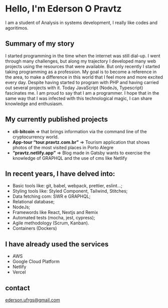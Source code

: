 # Hello, I'm Ederson O Pravtz

I am a student of Analysis in systems development, I really like codes and agoritimos.

## Summary of my story

I started programming in the time when the internet was still dial-up. I went through many challenges, but along my trajectory I developed many web projects using the resources that were available. But only recently I started taking programming as a profession. My goal is to become a reference in the area, to make a difference in this world that I feel more and more excited every day.
Despite having started to program with PHP and having carried out several projects with it. Today JavaScript (NodeJs, Typescript) fascinates me. I am proud to say that I am a programmer.
I hope that in the same way that I was infected with this technological magic, I can share knowledge and enthusiasm.

## My currently published projects

- **cli-bitcoin** => that brings information via the command line of the cryptocurrency world.
- **App-tour “tour.pravtz.com.br”** => Tourism application that shows photos of the most visited places in Porto Alegre
- **“pravtz.netlify.app”** => Blog made in Gatsby wants to exercise the knowledge of GRAPHQL and the use of cms like Netlify

## In recent years, I have delved into:
- Basic tools like: git, babel, webpack, prettier, eslint...;
- Styling tools like: Styled Component, Tailwind, Stitches;
- Data fetching com: SWR e GRAPHQL;
- Relational database;
- NodeJs;
- Framewords like React, Nextjs and Remix
- Automated tests (mocha, jest, cypress);
- Agile methodology (Scrum, Kanban).
- Containers (Dockers)

## I have already used the services
- AWS
- Google Cloud Platform
- Netlify
- Vercel
## contact
ederson.ufrgs@gmail.com
